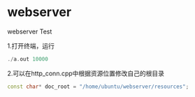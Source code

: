 # webserver
webserver Test

1.打开终端，运行

```cpp
./a.out 10000
```

2.可以在http_conn.cpp中根据资源位置修改自己的根目录

```cpp
const char* doc_root = "/home/ubuntu/webserver/resources";
```


